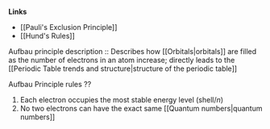 **Links**
- [[Pauli's Exclusion Principle]] 
- [[Hund's Rules]] 

Aufbau principle description :: Describes how [[Orbitals|orbitals]] are filled as the number of electrons in an atom increase; directly leads to the [[Periodic Table trends and structure|structure of the periodic table]] 

Aufbau Principle rules
??
1. Each electron occupies the most stable energy level (shell/$n$)
2. No two electrons can have the exact same [[Quantum numbers|quantum numbers]] 

